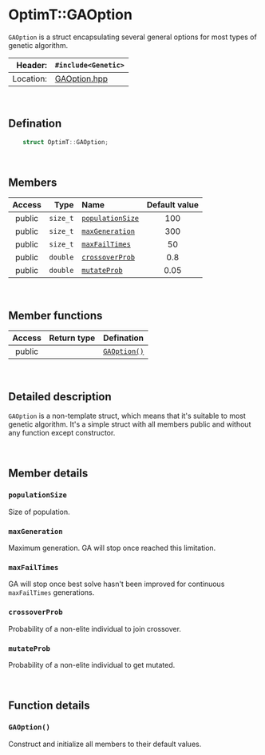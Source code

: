 # OptimT::GAOption
`GAOption` is a struct encapsulating several general options for most types of genetic algorithm.

| Header: | `#include<Genetic>` |
| ----: | :---- |
| Location: | [GAOption.hpp](../../GA/GAOption.hpp) |

<br>

## Defination
```cpp
    struct OptimT::GAOption;
```

<br>

## Members
| Access | Type | Name | Default value |
| :----: | ----: | :---- | :----: |
| public | `size_t` | [`populationSize`](#populationsize) | 100 |
| public | `size_t` | [`maxGeneration`](#maxgeneration) | 300 |
| public | `size_t` | [`maxFailTimes`](#maxfailtimes) | 50 |
| public | `double` | [`crossoverProb`](#crossoverprob) | 0.8 |
| public | `double` | [`mutateProb`](#mutateprob) | 0.05 |

<br>

## Member functions
| Access | Return type | Defination |
| :----: | ----: | :---- |
| public |  | [`GAOption()`](#gaoption) |

<br>

## Detailed description
`GAOption` is a non-template struct, which means that it's suitable to most genetic algorithm. It's a simple struct with all members public and without any function except constructor.

<br>

## Member details
### `populationSize`
Size of population. 

### `maxGeneration`
Maximum generation. GA will stop once reached this limitation.

### `maxFailTimes`
GA will stop once best solve hasn't been improved for continuous `maxFailTimes` generations.

### `crossoverProb`
Probability of a non-elite individual to join crossover.

### `mutateProb`
Probability of a non-elite individual to get mutated.

<br>

## Function details
### `GAOption()`
Construct and initialize all members to their default values.
